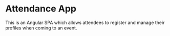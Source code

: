 # Attendance App

This is an Angular SPA which allows attendees to register and manage their profiles when coming to an event.
